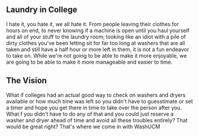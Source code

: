 ## Laundry in College 
I hate it, you hate it, we all hate it. From people leaving their clothes for hours on end, to never knowing if a machine is open until you haul yourself and all of your stuff to the laundry room; looking like an idiot with a pile of dirty clothes you've been letting sit for far too long at washers that are all taken and still have a half hour or more left in them, it is not a fun endeavor to take on. While we're not going to be able to make it more enjoyable, we are going to be able to make it more manageable and easier to time. 
## The Vision 
What if colleges had an actual good way to check on washers and dryers available or how much time was left so you didn't have to guesstimate or set a timer and hope you get there in time to take over the person after you. What f you didn't have to do any of that and you could just reserve a washer and dryer ahead of time and avoid all these troubles entirely? That would be great right? That's where we come in with WashUCM
